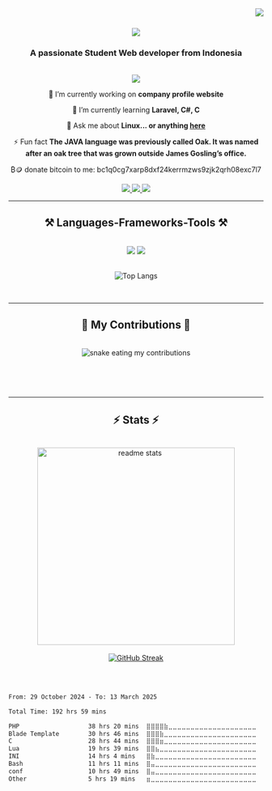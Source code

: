 <img align="right" src="https://visitor-badge.laobi.icu/badge?page_id=fauzymadani.fauzymadani" />


<h1 align="center">
    <img src="https://readme-typing-svg.herokuapp.com/?font=Righteous&size=35&center=true&vCenter=true&width=500&height=70&duration=4000&lines=Hi+There!+👋;+I'm+Fauzy+Madani!;" />
</h1>

<h3 align="center">A passionate Student Web developer from Indonesia</h3>

<br/>

<div align="center">
<img align="center" src="https://github.com/user-attachments/assets/cdce2f10-ab10-4c35-910a-ef324cade967"></img>
 
 🔭 I’m currently working on **company profile website**
 
 🌱 I’m currently learning **Laravel, C#, C**

💬 Ask me about **Linux... or anything [here](https://github.com/fauzymadani/fauzymadani/issues)**

⚡ Fun fact **The JAVA language was previously called Oak. It was named after an oak tree that was grown outside James Gosling’s office.**

₿🪙 donate bitcoin to me: bc1q0cg7xarp8dxf24kerrmzws9zjk2qrh08exc7l7

 </div>
 
<div align="center"> 
  <a href="mailto:keperluansekolahfauzy@gmail.com">
    <img src="https://img.shields.io/badge/Gmail-333333?style=for-the-badge&logo=gmail&logoColor=red" />
  </a>
  <!-- add more badges-->
  <a href="https://fauzymadani.infinityfreeapp.com" target="_blank">
     <img src="https://img.shields.io/badge/Portfolio-FF5722?style=for-the-badge&logo=todoist&logoColor=white" target="_blank" /> <!-- sqlite, safari, google-chrome are other good icon options -->
  </a>
    <a href="fauzy_0x0A48BF3C_public.gpg" target="_blank">
        <img src="https://img.shields.io/badge/PGP%20Key-0x0A48BF3C-2b2b2b?logo=gnupg&color=white" />
    </a>
</div>

 <hr/>
 
<h2 align="center">⚒️ Languages-Frameworks-Tools ⚒️</h2>
<br/>
<div align="center">
    <img src="https://skillicons.dev/icons?i=bootstrap,cs,html,css,vscode,figma,tailwind,git,debian,dotnet,docker" />
    <img src="https://skillicons.dev/icons?i=bash,python,javascript,github,laravel,linux,lua,c,neovim,mysql,php" /><br>
    <br/>
    
![Top Langs](https://github-readme-stats.vercel.app/api/top-langs/?username=fauzymadani&layout=compact&theme=react)
</div>

<br/>
<hr/>
<div align="center">
  <h2>🐍 My Contributions 🐍</h2>
  <br>
  <img alt="snake eating my contributions" src="https://raw.githubusercontent.com/fauzymadani/fauzymadani/output/github-contribution-grid-snake-dark.svg" />
  
  <br/><br/><br/>
</div>

<hr/>

<h2 align="center">⚡ Stats ⚡</h2>
<br>
<div align=center>
  
  <img align="center" width=390 src="https://github-readme-stats.vercel.app/api?username=fauzymadani&count_private=true&show_icons=true&theme=react&rank_icon=github&border_radius=10" alt="readme stats" />
  <br/>
  <br/>
<a href="https://git.io/streak-stats"><img src="https://streak-stats.demolab.com?user=fauzymadani&theme=tokyonight&card_width=497" alt="GitHub Streak" /></a>


  
</div>

<br/><br/>

<!--START_SECTION:waka-->

```txt
From: 29 October 2024 - To: 13 March 2025

Total Time: 192 hrs 59 mins

PHP                   38 hrs 20 mins  ⣿⣿⣿⣿⣷⣀⣀⣀⣀⣀⣀⣀⣀⣀⣀⣀⣀⣀⣀⣀⣀⣀⣀⣀⣀   19.33 %
Blade Template        30 hrs 46 mins  ⣿⣿⣿⣷⣀⣀⣀⣀⣀⣀⣀⣀⣀⣀⣀⣀⣀⣀⣀⣀⣀⣀⣀⣀⣀   15.52 %
C                     28 hrs 44 mins  ⣿⣿⣿⣶⣀⣀⣀⣀⣀⣀⣀⣀⣀⣀⣀⣀⣀⣀⣀⣀⣀⣀⣀⣀⣀   14.49 %
Lua                   19 hrs 39 mins  ⣿⣿⣦⣀⣀⣀⣀⣀⣀⣀⣀⣀⣀⣀⣀⣀⣀⣀⣀⣀⣀⣀⣀⣀⣀   09.92 %
INI                   14 hrs 4 mins   ⣿⣷⣀⣀⣀⣀⣀⣀⣀⣀⣀⣀⣀⣀⣀⣀⣀⣀⣀⣀⣀⣀⣀⣀⣀   07.10 %
Bash                  11 hrs 11 mins  ⣿⣤⣀⣀⣀⣀⣀⣀⣀⣀⣀⣀⣀⣀⣀⣀⣀⣀⣀⣀⣀⣀⣀⣀⣀   05.64 %
conf                  10 hrs 49 mins  ⣿⣤⣀⣀⣀⣀⣀⣀⣀⣀⣀⣀⣀⣀⣀⣀⣀⣀⣀⣀⣀⣀⣀⣀⣀   05.46 %
Other                 5 hrs 19 mins   ⣶⣀⣀⣀⣀⣀⣀⣀⣀⣀⣀⣀⣀⣀⣀⣀⣀⣀⣀⣀⣀⣀⣀⣀⣀   02.68 %
```

<!--END_SECTION:waka-->

